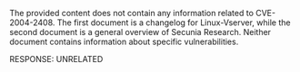 The provided content does not contain any information related to CVE-2004-2408. The first document is a changelog for Linux-Vserver, while the second document is a general overview of Secunia Research. Neither document contains information about specific vulnerabilities.

RESPONSE: UNRELATED
